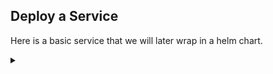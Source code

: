 ## Deploy a Service


Here is a basic service that we will later wrap in a helm chart.

<!-- Speaker script:
To start, we'll create a service from a YAML spec. This is a common way to deploy services in Kubernetes. We'll start with a very basic service to wrap in a helm chart. In this case, we'll deploy an Nginx container that will serve static content, but you could just as easily deploy a containerized application.
-->

<details><summary></summary>

### create a namespace

Start by creating a namespace for the service.

```bash
kubectl create namespace demo
```{{exec}}

And we can see it in the list of namespaces.

```bash
kubectl get namespace
```{{exec}}

<!-- Speaker script:
This is where we'll deploy the service.
-->

<details><summary></summary>

### Inspect the YAML spec

<!-- Speaker script:
Let's take a look at the YAML files that define our service. I've learned last year's conference that including cats in your presentation is well recieved with this crowd, and I have a treat for you all. I will use the cat command here.
-->

View the YAML file that defines our service.

```bash
cat /root/spec/deployment.yaml
```{{exec}}

<!-- Speaker script:
This is a deployment that will create a single replica of the Nginx container. It serve static content that we'll define in a configmap later.
-->

```bash
cat /root/spec/service.yaml
```{{exec}}

<!-- Speaker script:
This is a service that will expose the Nginx container on port 80.
-->

```bash
cat /root/spec/configmap.yaml
```{{exec}}

<!-- Speaker script:
Here we define the static content that the Nginx container will serve.
-->

<details><summary></summary>

### Deploy the YAML spec

<!-- Speaker script:
Now we deploy the service from the spec. We'll use the `kubectl apply` command to deploy it into the namespace we made. This will create the Configmap, Deployment, and Service.  Applying this spec tells kubernetes that these items should exist in the cluster. If they already exist, it will update them to match the spec. If they don't exist, it will create them. Kubernetes will then start working to make sure that the cluster matches the spec.
-->

Deploy the service from the YAML files in the spec directory.

```bash
kubectl apply -f /root/spec/ -n demo
```{{exec}}

<details><summary></summary>

### Check what was deployed

Here we find the service and deployment.

<!-- Speaker script:
A quick check to make sure that the service and deployment were created. We can see that the service is exposed on port 80. The deployment has one replica and is ready to serve traffic. We can also see that the pod is running on the node that we're connected to.
-->

```bash
kubectl get all -n demo
```{{exec}}

<!-- Speaker script:
Note that in kubectl, "get all" doesn't actually get all resources. It gets several resources that are commonly used. The configmap we created is here, but we do need to lookfor it specifically.
-->


<details><summary></summary>

### Check the Configmap

```bash
kubectl get configmap -n demo
```{{exec}}

<details><summary></summary>

## Expose the Service

Now, let's expose the service so that we can access it from the browser:

```bash
kubectl port-forward -n demo --address 0.0.0.0 service/demo 80:80 &
```{{exec}}

<!-- Speaker script:
Here we use the `kubectl port-forward` command to expose the service on port 80 of the node that we're connected to. This command will run in the background.
-->


<details><summary></summary>


Explore the service in the browser:

This is a link to port 80 of the node that we're connected to:

[{{TRAFFIC_HOST1_80}}]({{TRAFFIC_HOST1_80}})



<!-- Speaker script:
Here we can see that the service is running and serving our page. We can also see that the service is exposed on port 80 of the node that we're connected to.
-->